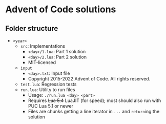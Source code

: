 # Advent of Code solutions

## Folder structure

* `<year>`
	* `src`: Implementations
		* `<day>/1.lua`: Part 1 solution
		* `<day>/2.lua`: Part 2 solution
		* MIT-licensed
	* `input`
		* `<day>.txt`: Input file
		* Copyright 2015-2022 Advent of Code. All rights reserved.
	* `test.lua`: Regression tests
	* `run.lua`: Utility to run files
		* Usage: `./run.lua <day> <part>`
		* Requires ~~Lua 5.4~~ LuaJIT (for speed);
		  most should also run with PUC Lua 5.1 or newer
		* Files are chunks getting a line iterator in `...`
		  and `return`ing the solution
